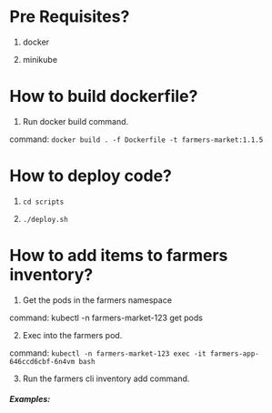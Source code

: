 # Pre Requisites?

1. docker

2. minikube

# How to build dockerfile?

1. Run docker build command.

command: `docker build . -f Dockerfile -t farmers-market:1.1.5`

# How to deploy code?

1. `cd scripts`

2. `./deploy.sh`

# How to add items to farmers inventory?

1. Get the pods in the farmers namespace

command: kubectl -n farmers-market-123 get pods

2. Exec into the farmers pod.

command: `kubectl -n farmers-market-123 exec -it farmers-app-646ccd6cbf-6n4vm bash`

3. Run the farmers cli inventory add command.

##### Examples:



